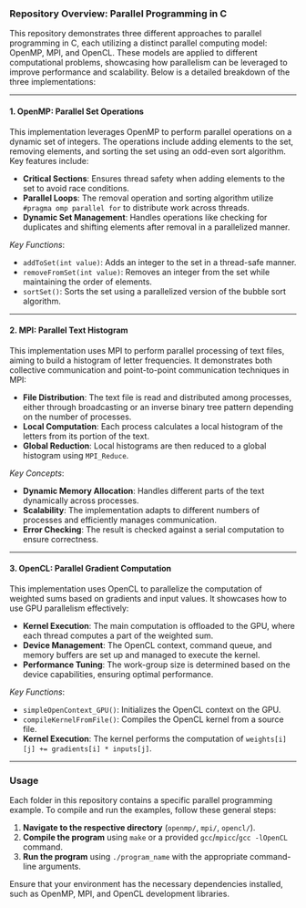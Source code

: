 ### Repository Overview: Parallel Programming in C

This repository demonstrates three different approaches to parallel programming in C, each utilizing a distinct parallel computing model: OpenMP, MPI, and OpenCL. These models are applied to different computational problems, showcasing how parallelism can be leveraged to improve performance and scalability. Below is a detailed breakdown of the three implementations:

---

#### 1. **OpenMP: Parallel Set Operations**

This implementation leverages OpenMP to perform parallel operations on a dynamic set of integers. The operations include adding elements to the set, removing elements, and sorting the set using an odd-even sort algorithm. Key features include:

- **Critical Sections**: Ensures thread safety when adding elements to the set to avoid race conditions.
- **Parallel Loops**: The removal operation and sorting algorithm utilize `#pragma omp parallel for` to distribute work across threads.
- **Dynamic Set Management**: Handles operations like checking for duplicates and shifting elements after removal in a parallelized manner.

*Key Functions*:
- `addToSet(int value)`: Adds an integer to the set in a thread-safe manner.
- `removeFromSet(int value)`: Removes an integer from the set while maintaining the order of elements.
- `sortSet()`: Sorts the set using a parallelized version of the bubble sort algorithm.

---

#### 2. **MPI: Parallel Text Histogram**

This implementation uses MPI to perform parallel processing of text files, aiming to build a histogram of letter frequencies. It demonstrates both collective communication and point-to-point communication techniques in MPI:

- **File Distribution**: The text file is read and distributed among processes, either through broadcasting or an inverse binary tree pattern depending on the number of processes.
- **Local Computation**: Each process calculates a local histogram of the letters from its portion of the text.
- **Global Reduction**: Local histograms are then reduced to a global histogram using `MPI_Reduce`.

*Key Concepts*:
- **Dynamic Memory Allocation**: Handles different parts of the text dynamically across processes.
- **Scalability**: The implementation adapts to different numbers of processes and efficiently manages communication.
- **Error Checking**: The result is checked against a serial computation to ensure correctness.

---

#### 3. **OpenCL: Parallel Gradient Computation**

This implementation uses OpenCL to parallelize the computation of weighted sums based on gradients and input values. It showcases how to use GPU parallelism effectively:

- **Kernel Execution**: The main computation is offloaded to the GPU, where each thread computes a part of the weighted sum.
- **Device Management**: The OpenCL context, command queue, and memory buffers are set up and managed to execute the kernel.
- **Performance Tuning**: The work-group size is determined based on the device capabilities, ensuring optimal performance.

*Key Functions*:
- `simpleOpenContext_GPU()`: Initializes the OpenCL context on the GPU.
- `compileKernelFromFile()`: Compiles the OpenCL kernel from a source file.
- **Kernel Execution**: The kernel performs the computation of `weights[i][j] += gradients[i] * inputs[j]`.

---

### Usage

Each folder in this repository contains a specific parallel programming example. To compile and run the examples, follow these general steps:

1. **Navigate to the respective directory** (`openmp/`, `mpi/`, `opencl/`).
2. **Compile the program** using `make` or a provided `gcc`/`mpicc`/`gcc -lOpenCL` command.
3. **Run the program** using `./program_name` with the appropriate command-line arguments.

Ensure that your environment has the necessary dependencies installed, such as OpenMP, MPI, and OpenCL development libraries.
